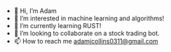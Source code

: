 - 👋 Hi, I’m Adam
- 👀 I’m interested in machine learning and algorithms!
- 🌱 I’m currently learning RUST!
- 💞️ I’m looking to collaborate on a stock trading bot.
- 📫 How to reach me adamjcollins0311@gmail.com

<!---
Sonic1594/Sonic1594 is a ✨ special ✨ repository because its `README.md` (this file) appears on your GitHub profile.
You can click the Preview link to take a look at your changes.
--->
